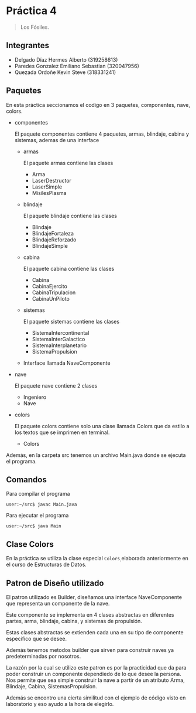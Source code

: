 # Práctica 4

> Los Fósiles.

## Integrantes
- Delgado Díaz Hermes Alberto (319258613)
- Paredes Gonzalez Emiliano Sebastian (320047956)
- Quezada Ordoñe Kevin Steve (318331241)

## Paquetes
En esta práctica seccionamos el codigo en 3 paquetes, componentes, nave, colors.
- componentes

    El paquete componentes contiene 4 paquetes, armas, blindaje, cabina y sistemas, ademas de una interface
    - armas 

        El paquete armas contiene las clases 
        - Arma
        - LaserDestructor
        - LaserSimple
        - MisilesPlasma

    - blindaje

        El paquete blindaje contiene las clases
        - Blindaje
        - BlindajeFortaleza
        - BlindajeReforzado
        - BlindajeSimple

    - cabina

        El paquete cabina contiene las clases
        - Cabina
        - CabinaEjercito
        - CabinaTripulacion
        - CabinaUnPiloto
    
    - sistemas

        El paquete sistemas contiene las clases
        - SistemaIntercontinental
        - SistemaInterGalactico
        - SistemaInterplanetario
        - SistemaPropulsion
    
    - Interface llamada NaveComponente

- nave

    El paquete nave contiene 2 clases
    - Ingeniero
    - Nave

- colors
    
    El paquete colors contiene solo una clase llamada Colors que da estilo 
    a los textos que se imprimen en terminal.
    - Colors

Además, en la carpeta src tenemos un archivo Main.java donde se ejecuta el programa.

## Comandos

Para compilar el programa

```shell
user:~/src$ javac Main.java
```

Para ejecutar el programa

```shell
user:~/src$ java Main
```

## Clase Colors

En la práctica se utiliza la clase especial `Colors`̣ elaborada anteriormente en el curso de Estructuras de Datos.

## Patron de Diseño utilizado 

El patron utilizado es Builder, diseñamos una interface NaveComponente que representa un componente de la nave. 

Este componente se implementa en 4 clases abstractas en diferentes partes, arma, blindaje, cabina, y sistemas de propulsión.

Estas clases abstractas se extienden cada una en su tipo de componente específico que se desee.

Además tenemos metodos builder que sirven para construir naves ya predeterminadas por nosotros.

La razón por la cual se utilizo este patron es por la practicidad que da para poder construir un componente dependiedo de lo que desee la persona. Nos permite que sea simple construir la nave a partir de un atributo Arma, Blindaje, Cabina, SistemasPropulsion.

Además se encontro una cierta similitud con el ejemplo de código visto en laboratorio y eso ayudo a la hora de elegirlo. 



